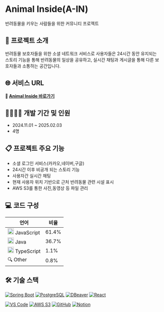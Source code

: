 # Animal Inside(A-IN)

반려동물을 키우는 사람들을 위한 커뮤니티 프로젝트

## 📁 프로젝트 소개

반려동물 보호자들을 위한 소셜 네트워크 서비스로 사용자들은 24시간 동안 유지되는 스토리 기능을 통해 반려동물의 일상을 공유하고, 실시간 채팅과 게시글을 통해 다른 보호자들과 소통하는 공간입니다.

## 🌐 서비스 URL

**🔗 [Animal Inside 바로가기](http://13.209.221.239)**

## 👨‍👩‍👧‍👦 개발 기간 및 인원

- 2024.11.01 ~ 2025.02.03
- 4명

## 📋 프로젝트 주요 기능

- 소셜 로그인 서비스(카카오,네이버,구글)
- 24시간 이후 비공개 되는 스토리 기능
- 사용자간 실시간 채팅
- 현재 사용자 위치 기반으로 근처 반려동물 관련 시설 표시
- AWS S3를 통한 사진,동영상 등 파일 관리

## 💻 코드 구성
| 언어 | 비율 |
|------|------|
| <img src="https://cdn.jsdelivr.net/gh/devicons/devicon/icons/javascript/javascript-original.svg" width="20" height="20" /> JavaScript | 61.4% |
| <img src="https://cdn.jsdelivr.net/gh/devicons/devicon/icons/java/java-original.svg" width="20" height="20" /> Java | 36.7% |
| <img src="https://cdn.jsdelivr.net/gh/devicons/devicon/icons/typescript/typescript-original.svg" width="20" height="20" /> TypeScript | 1.1% |
| 🔍 Other | 0.8% |

## 🛠️ 기술 스택
[![Spring Boot](https://img.shields.io/badge/Spring_Boot-6DB33F?style=flat-square&logo=spring-boot&logoColor=white)](https://spring.io/projects/spring-boot)
[![PostgreSQL](https://img.shields.io/badge/PostgreSQL-4169E1?style=flat-square&logo=postgresql&logoColor=white)](https://www.postgresql.org/)
[![DBeaver](https://img.shields.io/badge/DBeaver-382923?style=flat-square&logo=dbeaver&logoColor=white)](https://dbeaver.io/)
[![React](https://img.shields.io/badge/React-61DAFB?style=flat-square&logo=react&logoColor=black)](https://reactjs.org/)

[![VS Code](https://img.shields.io/badge/VS_Code-007ACC?style=flat-square&logo=visual-studio-code&logoColor=white)](https://code.visualstudio.com/)
[![AWS S3](https://img.shields.io/badge/AWS_S3-569A31?style=flat-square&logo=amazon-s3&logoColor=white)](https://aws.amazon.com/s3/)
[![GitHub](https://img.shields.io/badge/GitHub-181717?style=flat-square&logo=github&logoColor=white)](https://github.com/)
[![Notion](https://img.shields.io/badge/Notion-000000?style=flat-square&logo=notion&logoColor=white)](https://www.notion.so/)
